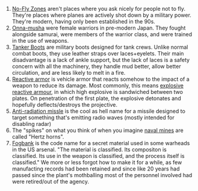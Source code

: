 1. [No-Fly Zones](https://en.wikipedia.org/wiki/No-fly_zone) aren't places where you ask nicely for people not to fly. They're places where planes are actively shot down by a military power. They're modern, having only been established in the 90s.
1. [Onna-musha](https://en.wikipedia.org/wiki/Onna-musha) were female warriors in pre-modern Japan. They fought alongside samurai, were members of the warrior class, and were trained in the use of weapons.
1. [Tanker Boots](https://en.wikipedia.org/wiki/Tanker_boot) are military boots designed for tank crews. Unlike normal combat boots, they use leather straps over laces+eyelets. Their main disadvantage is a lack of ankle support, but the lack of laces is a safety concern with all the machinery, they handle mud better, allow better circulation, and are less likely to melt in a fire.
1. [Reactive armor](https://en.wikipedia.org/wiki/Reactive_armour) is vehicle armor that reacts somehow to the impact of a weapon to reduce its damage. Most commonly, this means [explosive reactive armour](https://en.wikipedia.org/wiki/Reactive_armour#Explosive_reactive_armour), in which high explosive is sandwiched between two plates. On penetration of the first plate, the explosive detonates and hopefully deflects/destroys the projective.
1. [Anti-radiation missle](https://en.wikipedia.org/wiki/Anti-radiation_missile) is the cool as hell name for a missile designed to target something that's emitting radio waves (mostly intended for disabling radar)
1. The "spikes" on what you think of when you imagine [naval mines](https://en.wikipedia.org/wiki/Naval_mine) are called "Hertz horns".
1. [Fogbank](https://en.wikipedia.org/wiki/Fogbank) is the code name for a secret material used in some warheads in the US arsenal. "The material is classified. Its compositon is classified. Its use in the weapon is classified, and the process itself is classified." We more or less forgot how to make it for a while, as few manufacting records had been retained and since like 20 years had passed since the plant's mothballing most of the personnel involved had were retired/out of the agency.
